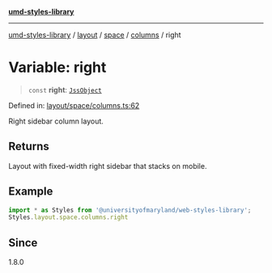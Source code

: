 [**umd-styles-library**](../../../../../../README.md)

***

[umd-styles-library](../../../../../../modules.md) / [layout](../../../../../README.md) / [space](../../../README.md) / [columns](../README.md) / right

# Variable: right

> `const` **right**: [`JssObject`](../../../../../../utilities/namespaces/transform/type-aliases/JssObject.md)

Defined in: [layout/space/columns.ts:62](https://github.com/UMD-Digital/design-system/blob/8021d9898368f604bce452fe4dde6fae3a0578fd/packages/styles/source/layout/space/columns.ts#L62)

Right sidebar column layout.

## Returns

Layout with fixed-width right sidebar that stacks on mobile.

## Example

```typescript
import * as Styles from '@universityofmaryland/web-styles-library';
Styles.layout.space.columns.right
```

## Since

1.8.0
